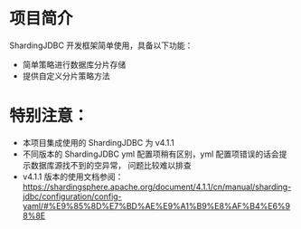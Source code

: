 # 项目简介

ShardingJDBC 开发框架简单使用，具备以下功能：
- 简单策略进行数据库分片存储
- 提供自定义分片策略方法

# 特别注意：

- 本项目集成使用的 ShardingJDBC 为 v4.1.1
- 不同版本的 ShardingJDBC yml 配置项稍有区别，yml 配置项错误的话会提示数据库源找不到的空异常， 问题比较难以排查
- v4.1.1 版本的使用文档参阅：https://shardingsphere.apache.org/document/4.1.1/cn/manual/sharding-jdbc/configuration/config-yaml/#%E9%85%8D%E7%BD%AE%E9%A1%B9%E8%AF%B4%E6%98%8E
